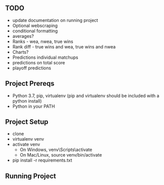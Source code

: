 ## TODO ##
- update documentation on running project
- Optional webscraping
- conditional formatting
- averages?
- Ranks - wea, nwea, true wins
- Rank diff - true wins and wea, true wins and nwea
- Charts?
- Predictions individual matchups
- predictions on total score
- playoff predictions

## Project Prereqs ##
* Python 3.7, pip, virtualenv (pip and virtualenv should be included with a python install)
* Python in your PATH

## Project Setup ##
* clone
* virtualenv venv
* activate venv
  * On Windows, venv\Scripts\activate
  * On Mac/Linux, source venv/bin/activate
* pip install -r requirements.txt

## Running Project ##